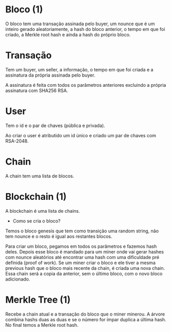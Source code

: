 # Bloco (1)

O bloco tem uma transação assinada pelo buyer, um nounce que é um inteiro gerado aleatoriamente, a hash do bloco anterior, o tempo em que foi criado, a Merkle root hash e ainda a hash do próprio bloco.

# Transação

Tem um buyer, um seller, a informação, o tempo em que foi criada e a assinatura da própria assinada pelo buyer.

A assinatura é feita com todos os parâmetros anteriores excluindo a própria assinatura com SHA256 RSA.

# User

Tem o id e o par de chaves (pública e privada).

Ao criar o user é atributido um id único e criado um par de chaves com RSA-2048.

# Chain

A chain tem uma lista de blocos.

# Blockchain (1)

A blockchain é uma lista de chains.

- Como se cria o bloco?

Temos o bloco genesis que tem como transição uma random string, não tem nounce e o resto é igual aos restantes blocos.

Para criar um bloco, pegamos em todos os parâmetros e fazemos hash deles. Depois esse bloco é mandado para um miner onde vai gerar hashes com nounce aleatórios até encontrar uma hash com uma dificuldade pré definida (proof of work). Se um miner criar o bloco e ele tiver a mesma previous hash que o bloco mais recente da chain, é criada uma nova chain. Essa chain será a copia da anterior, sem o último bloco, com o novo bloco adicionado.

# Merkle Tree (1)

Recebe a chain atual e a transação do bloco que o miner minerou. A árvore combina hashs duas as duas e se o número for ímpar duplica a última hash. No final temos a Merkle root hash.

